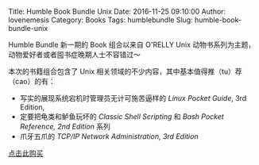 Title: Humble Book Bundle Unix
Date: 2016-11-25 09:10:00
Author: lovenemesis
Category: Books
Tags: humblebundle
Slug: humble-book-bundle-unix

Humble Bundle 新一期的 Book 组合以来自 O'RELLY Unix 动物书系列为主题，动物爱好者或者囤书症晚期人士不容错过～

<!-- PELICAN_END_SUMMARY -->

本次的书籍组合包含了 Unix 相关领域的不少内容，其中基本值得推（tu）荐（cao）的有：

* 写实的展现系统宕机时管理员无计可施苦逼样的 *Linux Pocket Guide*, 3rd Edition, 
* 定要把龟类和鲈鱼玩坏的 *Classic Shell Scripting* 和 *Bash Pocket Reference, 2nd Edition* 系列
* 爪牙五爪的 *TCP/IP Network Administration, 3rd Edition*

[点击此购买](https://www.humblebundle.com/books/unix-book-bundle)
